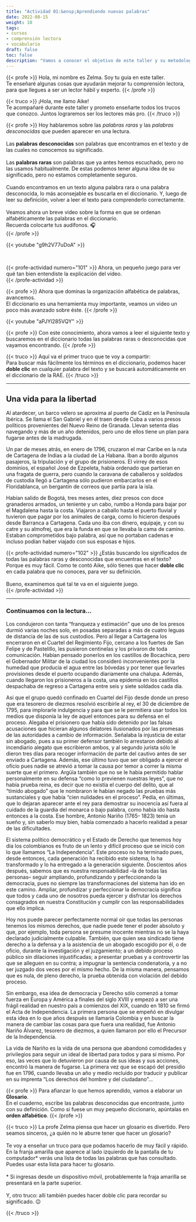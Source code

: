 ```yaml
---
title: "Actividad 01:&ensp;Aprendiendo nuevas palabras"
date: 2022-08-15
weight: 10
tags: 
- cursos
- comprensión lectora
- vocabulario
draft: false
toc: false
description: "Vamos a conocer el objetivo de este taller y su metodología. Aprenderemos a elaborar un glosario y cómo buscar palabras en el diccionario."
---
```



{{< profe >}}
Hola, mi nombre es Zelma. Soy tu guía en este taller.  
Te enseñaré algunas cosas que ayudarán mejorar tu comprensión lectora, para que llegues a ser un lector hábil y experto.
{{< /profe >}}


{{< truco >}}
¡Hola, me llamo Aike!  
Te acompañaré durante este taller y prometo enseñarte todos los trucos que conozco. Juntos lograremos ser los lectores más pro.
{{< /truco >}}


{{< profe >}}
Hoy hablaremos sobre las _palabras raras_ y las _palabras desconocidas_ que pueden aparecer en una lectura.  
<br>
Las **palabras desconocidas** son palabras que encontramos en el texto y de las cuales no conocemos su significado.  
<br>
Las  **palabras raras** son palabras que ya antes hemos escuchado, pero no las usamos habitualmente. De estas podemos tener alguna idea de su significado, pero no estamos completamente seguros.  
<br>
Cuando encontramos en un texto alguna palabra rara o una palabra desconocida, lo más aconsejable es buscarla en el diccionario. Y, luego de leer su definición, volver a leer el texto para comprenderlo correctamente.  
<br>
Veamos ahora un breve video sobre la forma en que se ordenan alfabéticamente las palabras en el diccionario.  
Recuerda colocarte tus audífonos. 🎧  
{{< /profe >}}

{{< youtube "g9h2V77uDoA" >}}

<br>

{{< profe-actividad numero="101" >}}
Ahora, un pequeño juego para ver qué tan bien entendiste la explicación del video.  
{{< /profe-actividad >}}


{{< profe >}}
Ahora que dominas la organización alfabética de palabras, avancemos.  
El diccionario es una herramienta muy importante, veamos un video un poco más avanzado sobre éste. 
{{< /profe >}}

{{< youtube "aPJYl285VQY" >}}

{{< profe >}}
Con este conocimiento, ahora vamos a leer el siguiente texto y buscaremos en el diccionario todas las palabras raras o desconocidas que vayamos encontrando.
{{< /profe >}}

{{< truco >}}
Aquí va el primer truco que te voy a compartir:  
Para buscar más fácilmente los términos en el diccionario, podemos hacer **doble clic** en cualquier palabra del texto y se buscará automáticamente en el diccionario de la RAE.
{{< /truco >}}

---

## Una vida para la libertad 

Al atardecer, un barco velero se aproxima al puerto de Cádiz en la Península Ibérica. Se llama el San Gabriel y en él traen desde Cuba a varios presos políticos provenientes del Nuevo Reino de Granada. Llevan setenta días navegando y más de un año detenidos, pero uno de ellos tiene un plan para fugarse antes de la madrugada. 

Un par de meses atrás, en enero de 1796, cruzaron el mar Caribe en la ruta de Cartagena de Indias a la ciudad de La Habana. Iban a bordo algunos pasajeros, la tripulación y el grupo de prisioneros. El virrey de esos dominios, el español José de Ezpeleta, había ordenado que partieran en una fragata de guerra, pero cuando la caravana de caballeros y soldados de custodia llegó a Cartagena sólo pudieron embarcarlos en el Floridablanca, un bergantín de correos que partía para la isla. 

Habían salido de Bogotá, tres meses antes, diez presos con doce granaderos armados, un teniente y un cabo, rumbo a Honda para bajar por el Magdalena hasta la costa. Viajaron a caballo hasta el puerto fluvial y tuvieron que pagar por los animales de carga, como lo hicieron después desde Barranca a Cartagena. Cada uno iba con dinero, equipaje, y con su catre y su almofrej, que era la funda en que se llevaba la cama de camino. Estaban comprometidos bajo palabra, así que no portaban cadenas e incluso podían haber viajado con sus esposas e hijos. 

{{< profe-actividad numero="102" >}}
¿Estás buscando los significados de todas las palabras raras y desconocidas que encuentras en el texto?  
Porque es muy fácil. Como te contó Aike, sólo tienes que hacer **doble clic** en cada palabra que no conoces, para ver su definición.  
<br>
Bueno, examinemos qué tal te va en el siguiente juego.  
{{< /profe-actividad >}}

---

### Continuamos con la lectura...

Los condujeron con tanta “franqueza y estimación” que uno de los presos durmió varias noches solo, en posadas separadas a más de cuatro leguas de distancia de las de sus custodios. Pero al llegar a Cartagena los encerraron en el Cuartel del Regimiento Fijo, cercano a los fuertes de San Felipe y de Pastelillo, les pusieron centinelas y los privaron de toda comunicación. Habían pensado ponerlos en los castillos de Bocachica, pero el Gobernador Militar de la ciudad los consideró inconvenientes por la humedad que producía el agua entre las bóvedas y por tener que llevarles provisiones desde el puerto ocupando diariamente una chalupa. Además, cuando llegaron los prisioneros a la costa, una epidemia en los castillos despachaba de regreso a Cartagena entre seis y siete soldados cada día. 

Así que el grupo quedó confinado en Cuartel del Fijo desde donde un preso que era tesorero de diezmos resolvió escribirle al rey, el 30 de diciembre de 1795, para implorarle indulgencia y para que se le permitiera usar todos los medios que disponía la ley de aquel entonces para su defensa en el proceso. Alegaba el prisionero que había sido detenido por las falsas acusaciones que hicieran algunos delatores ilusionados por las promesas de las autoridades a cambio de información. Señalaba la injusticia de estar sin abogado, pues a su primer defensor también lo arrestaron debido al incendiario alegato que escribieron ambos, y al segundo jurista sólo le dieron tres días para recoger información de parte del cautivo antes de ser enviado a Cartagena. Además, ese último tuvo que ser obligado a ejercer el oficio pues nadie se atrevió a tomar la causa por temor a correr la misma suerte que el primero. Argüía también que no se le había permitido hablar personalmente en su defensa “como lo previenen nuestras leyes”, que no había prueba reina, es decir que no existía el cuerpo del delito, que al “tímido abogado” que le nombraron le habían negado las pruebas más sustanciales y que había “cien nulidades en el proceso”. Pedía, en últimas, que lo dejaran aparecer ante el rey para demostrar su inocencia así fuera al cuidado de la guardia del monarca o bajo palabra, como había ido hasta entonces a la costa. Ese hombre, Antonio Nariño (1765- 1823) tenía un sueño y, sin saberlo muy bien, había comenzado a hacerlo realidad a pesar de las dificultades. 

El sistema político democrático y el Estado de Derecho que tenemos hoy día los colombianos es fruto de un lento y difícil proceso que se inició con lo que llamamos “La Independencia”. Este proceso no ha terminado pues, desde entonces, cada generación ha recibido este sistema, lo ha transformado y lo ha entregado a la generación siguiente. Doscientos años después, sabemos que es nuestra responsabilidad –la de todas las personas– seguir ampliando, profundizando y perfeccionando la democracia, pues no siempre las transformaciones del sistema han ido en este camino. Ampliar, profundizar y perfeccionar la democracia significa que todos y cada uno de nosotros pueda ejercer y disfrutar los derechos consagrados en nuestra Constitución y cumplir con las responsabilidades que ello implica. 

Hoy nos puede parecer perfectamente normal oír que todas las personas tenemos los mismos derechos, que nadie puede tener el poder absoluto y que, por ejemplo, toda persona se presume inocente mientras no se la haya declarado judicialmente culpable. También, que quien sea sindicado tiene derecho a la defensa y a la asistencia de un abogado escogido por él, o de oficio, durante la investigación y el juzgamiento; a un debido proceso público sin dilaciones injustificadas; a presentar pruebas y a controvertir las que se alleguen en su contra; a impugnar la sentencia condenatoria, y a no ser juzgado dos veces por el mismo hecho. De la misma manera, pensamos que es nula, de pleno derecho, la prueba obtenida con violación del debido proceso.

Sin embargo, esa idea de democracia y Derecho sólo comenzó a tomar fuerza en Europa y América a finales del siglo XVIII y empezó a ser una frágil realidad en nuestro país a comienzos del XIX, cuando en 1810 se firmó el Acta de Independencia. La primera persona que se empeñó en divulgar esta idea en lo que años después se llamaría Colombia y en buscar la manera de cambiar las cosas para que fuera una realidad, fue Antonio Nariño Álvarez, tesorero de diezmos, a quien llamaron por ello el Precursor de la Independencia. 

La vida de Nariño es la vida de una persona que abandonó comodidades y privilegios para seguir un ideal de libertad para todos y para sí mismo. Por eso, las veces que lo detuvieron por causa de sus ideas y sus acciones, encontró la manera de fugarse. La primera vez que se escapó del presidio fue en 1796, cuando llevaba un año y medio recluido por traducir y publicar en su imprenta “Los derechos del hombre y del ciudadano”...  


{{< profe >}}
Para afianzar lo que hemos aprendido, vamos a elaborar un **Glosario**.  
En el cuaderno, escribe las palabras desconocidas que encontraste, junto con su definición. Como si fuese un muy pequeño diccionario, apúntalas en **orden alfabético**.
{{< /profe >}}

{{< truco >}}
La profe Zelma piensa que hacer un glosario es divertido. Pero seamos sinceros, ¿a quién no le aburre tener que hacer un glosario?  
<br>
Te voy a enseñar un truco para que podamos hacerlo de muy fácil y rápido. En la franja amarilla que aparece al lado izquierdo de la pantalla de tu computador* verás una lista de todas las palabras que has consultado. Puedes usar esta lista para hacer tu glosario.  
<br> 
\* Si ingresas desde un dispositivo móvil, probablemente la fraja amarilla se presentará en la parte superior.  
<br>
Y, otro truco: allí también puedes hacer doble clic para recordar su significado. 😉

{{< /truco >}}
